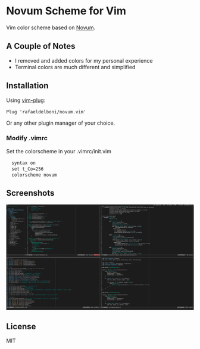 # Novum Scheme for Vim

Vim color scheme based on [Novum](https://github.com/dylnmc/novum.vim).

## A Couple of Notes

- I removed and added colors for my personal experience
- Terminal colors are much different and simplified

## Installation
Using [vim-plug](https://github.com/junegunn/vim-plug):

    Plug 'rafaeldelboni/novum.vim'

Or any other plugin manager of your choice.

### Modify .vimrc

Set the colorscheme in your .vimrc/init.vim
```vim
  syntax on
  set t_Co=256
  colorscheme novum
```


## Screenshots

![Novum](docs/screenshot.png)

## License

MIT
